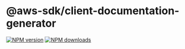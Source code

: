# @aws-sdk/client-documentation-generator

[![NPM version](https://img.shields.io/npm/v/@aws-sdk/client-documentation-generator/preview.svg)](https://www.npmjs.com/package/@aws-sdk/client-documentation-generator)
[![NPM downloads](https://img.shields.io/npm/dm/@aws-sdk/client-documentation-generator.svg)](https://www.npmjs.com/package/@aws-sdk/client-documentation-generator)
